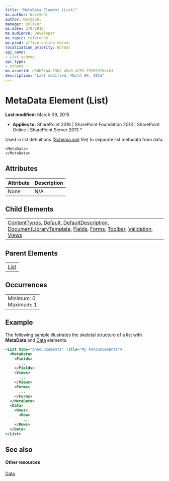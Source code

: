 ```yaml
---
title: "MetaData Element (List)"
ms.author: NormSohl
author: NormSohl
manager: soliver
ms.date: 3/9/2015
ms.audience: Developer
ms.topic: reference
ms.prod: office-online-server
localization_priority: Normal
api_name:
- List schema
api_type:
- schema
ms.assetid: d5db52a4-83b2-45a9-a259-f539937dbcb3
description: "Last modified: March 09, 2015"
---
```


# MetaData Element (List)

 **Last modified:** March 09, 2015 
  
 * **Applies to:** SharePoint 2016 | SharePoint Foundation 2013 | SharePoint Online | SharePoint Server 2013 * 
  
Used in list definitions ([Schema.xml](http://msdn.microsoft.com/library/c2f01064-80d8-47ee-b602-ecf4c480ac56%28Office.15%29.aspx) file) to separate list metadata from data. 
  
```
<MetaData>
</MetaData>
```

## Attributes

|**Attribute**|**Description**|
|:-----|:-----|
|None  <br/> |N/A  <br/> |
   
## Child Elements

||
|:-----|
|[ContentTypes](contenttypes-element-list.md), [Default](default-element-listform.md), [DefaultDescription](defaultdescription-element-list.md), [DocumentLibraryTemplate](documentlibrarytemplate-element-list.md), [Fields](fields-element-list.md), [Forms](forms-element-list.md), [Toolbar](toolbar-element-list.md), [Validation](validation-element-list.md), [Views](views-element-list.md)|
   
## Parent Elements

||
|:-----|
|[List](list-element-list.md)|
   
## Occurrences

||
|:-----|
|Minimum: 0  <br/> Maximum: 1  <br/> |
   
## Example

The following sample illustrates the skeletal structure of a list with **MetaData** and [Data](../../collaborative-application-markup-language-caml-schemas/site-schema/data-element-site.md) elements. 
  
```XML
<List Name="Announcements" Title="My Announcements">
  <MetaData>
    <Fields>
      ...
    </Fields>
    <Views>
      ...
    </Views>
    <Forms>
      ...
    </Forms>
  </MetaData>
  <Data>
    <Rows>
      <Row>
        ...
    </Rows>
  </Data>
</List>
```

## See also

#### Other resources

[Data](../../collaborative-application-markup-language-caml-schemas/site-schema/data-element-site.md)

